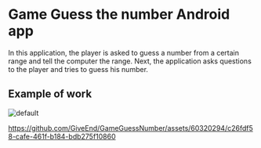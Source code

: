 # Game Guess the number Android app

In this application, the player is asked to guess a number from a certain range and tell the computer the range.
Next, the application asks questions to the player and tries to guess his number.

## Example of work

![default](https://github.com/GiveEnd/GameGuessNumber/assets/60320294/062e09ee-990b-44af-8607-7f53e7025976)

https://github.com/GiveEnd/GameGuessNumber/assets/60320294/c26fdf58-cafe-461f-b184-bdb275f10860
